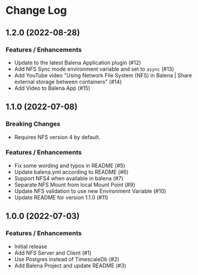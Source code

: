 # Change Log

## 1.2.0 (2022-08-28)

### Features / Enhancements

- Update to the latest Balena Application plugin (#12)
- Add NFS Sync mode environment variable and set to `async` (#13)
- Add YouTube video "Using Network File System (NFS) in Balena | Share external storage between containers" (#14)
- Add Video to Balena App (#15)

## 1.1.0 (2022-07-08)

### Breaking Changes

- Requires NFS version 4 by default.

### Features / Enhancements

- Fix some wording and typos in README (#5)
- Update balena.yml according to README (#6)
- Support NFS4 when available in balena (#7)
- Separate NFS Mount from local Mount Point (#9)
- Update NFS validation to use new Environment Variable (#10)
- Update README for version 1.1.0 (#11)

## 1.0.0 (2022-07-03)

### Features / Enhancements

- Initial release
- Add NFS Server and Client (#1)
- Use Postgres instead of TimescaleDb (#2)
- Add Balena Project and update README (#3)
